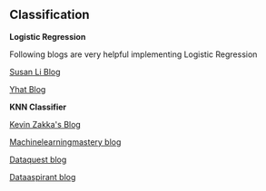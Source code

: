## Classification

 **Logistic Regression**

   Following blogs are very helpful implementing Logistic Regression

   [Susan Li Blog](https://towardsdatascience.com/building-a-logistic-regression-in-python-step-by-step-becd4d56c9c8)

   [Yhat Blog](http://blog.yhat.com/posts/logistic-regression-python-rodeo.html)

 **KNN Classifier**

   [Kevin Zakka's Blog](https://kevinzakka.github.io/2016/07/13/k-nearest-neighbor/)

   [Machinelearningmastery blog](https://machinelearningmastery.com/tutorial-to-implement-k-nearest-neighbors-in-python-from-scratch/)

   [Dataquest blog](https://www.dataquest.io/blog/k-nearest-neighbors-in-python/)

   [Dataaspirant blog](http://dataaspirant.com/2016/12/27/k-nearest-neighbor-algorithm-implementaion-python-scratch/)


